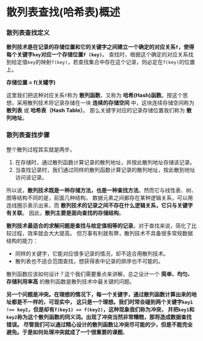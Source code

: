 散列表查找(哈希表)概述
==================================================================
### 散列表查找定义
**散列技术是在记录的存储位置和它的关键字之间建立一个确定的对应关系`f`，使得每个关键字`key`对应一个存储位置`f (key)`**。
查找时，根据这个确定的对应关系找到给定值`key`的映射`f(key)`，若查找集合中存在这个记录，则必定在`f(key)`的位置上。

**存储位置 = f(关罐字)**

这里我们把这种对应关系`f`称为 **散列函数**，又称为 **哈希(Hash)函数**。按这个思想，采用散列技术将记录存储在一块
**连续的存储空间** 中，这块连续存储空间称为 **散列表** 或 **哈希表（Hash Table）**。
那么关键字对应的记录存储位置我们称为 **散列地址**。

### 散列表查找步骤
整个散列过程其实就是两步。
1. 在存储时，通过散列函数计算记录的散列地址，并按此散列地址存储该记录。
2. 当查找记录时，我们通过同样的散列函数计算记录的散列地址，按此散到地址访问该记录。

所以说，**散列技术既是一种存储方法，也是一种查找方法**。然而它与线性表、树、图等结构不同的是，前面几种结构，
数据元素之间都存在某种逻辑关系，可以用连线圈示表示出来，而 **散列技术的记录之间不存在什么逻辑关系，它只与关键字有关联**。
因此，**散列主要是面向查找的存储结构**。

**散列技术最适合的求解问题是查找与给定值相等的记录**。对于查找来说，简化了比较过程，效率就会大大提高。
但万事有利就有弊，散列技术不具备很多常规数据结构的能力：
+ 同样的关键字，它能对应很多记录的情况，却不适合用散列技术。
+ 散列表也不适合范围查找，想获得表中记录的排序也不可能的。

散列函数应该如何设计？这个我们需要重点来讲解，总之设计一个 **简单、均匀、存储利用率高** 的散列函数是散列技术中最关键的问题。

**另一个问题是冲突。在理想的情况下，每一个关键字，通过散列函数计算出来的地址都是不一样的，可现实中，
这只是一个理想。我们时常会碰到两个关键字`key1 !== key2`，但是却有`f(key1) == f(key2)`，这种现象我们称为冲突，
并把`key1`和`key2`称为这个散列函数的同义词。出现了冲突当然非常糟糕，那将造成数据查找错误。
尽管我们可以通过精心设计的散列函数让冲突尽可能的少，但是不能完全避免。于是如何处理冲突就成了一个很重要的课题**。

